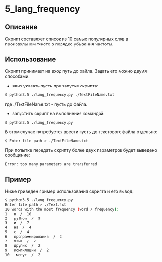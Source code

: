 # 5_lang_frequency
## Описание
Cкрипт составляет список из 10 самых популярных слов в произвольном тексте в порядке убывания частоты.
## Использование
Скрипт принимает на вход путь до файла. Задать его можно двумя способами:
* явно указать пусть при запуске скрипта: 
```sh
$ python3.5 ./lang_frequency.py ./TextFileName.txt
```
где ./TextFileName.txt - пусть до файла.
* запустить скрипт на выполнение командой:
```sh
$ python3.5 ./lang_frequency.py
```
В этом случае потребуется ввести пусть до текстового файла отдельно:
```sh
$ Enter file path > ./TextFileName.txt  
```
При попытке передать скрипту более двух параметров будет выведено сообщение:
```sh
Error: too many parameters are transferred
```
## Пример
Ниже приведен пример использования скрипта и его вывод:
```sh
$ python3.5 ./lang_frequency.py
Enter file path > ./Text.txt
10 words with the most frequency (word / frequency):
1   в  /  10
2   python  /  9
3   и  /  7
4   на  /  4
5   с  /  4
6   программирования  /  3
7   язык  /  2
8   других  /  2
9   компиляции  /  2
10   могут  /  2
```